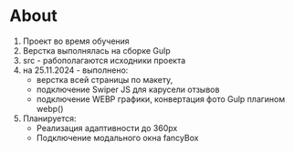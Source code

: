 # About

1. Проект во время обучения
2. Верстка выполнялась на сборке Gulp
3. src - рабополагаются исходники проекта
4. на 25.11.2024 - выполнено: 
    - верстка всей страницы по макету,
    - подключение Swiper JS для карусели отзывов
    - подключение WEBP графики, конвертация фото Gulp плагином webp()
5. Планируется:
    - Реализация адаптивности до 360px
    - Подключение модального окна fancyBox
